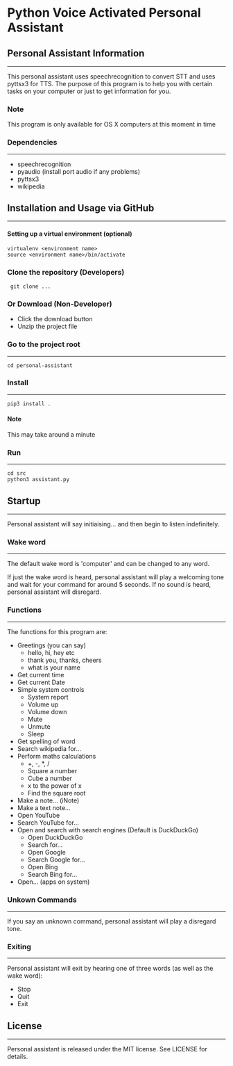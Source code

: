 # Python Voice Activated Personal Assistant
## Personal Assistant Information
---
This personal assistant uses speechrecognition to convert STT and uses 
pyttsx3 for TTS. The purpose of this program is to help you with certain tasks 
on your computer or just to get information for you.

### Note
This program is only available for OS X computers at this moment in time

### Dependencies
---
* speechrecognition
* pyaudio (install port audio if any problems)
* pyttsx3
* wikipedia

## Installation and Usage via GitHub
---
#### Setting up a virtual environment (optional)
```
virtualenv <environment name>
source <environment name>/bin/activate
```

### Clone the repository (Developers)
```
 git clone ...
```

### Or Download (Non-Developer)
* Click the download button
* Unzip the project file

### Go to the project root
---
```
cd personal-assistant
```

### Install
---
```
pip3 install .
```
#### Note
This may take around a minute

### Run
---
``` 
cd src
python3 assistant.py
```

## Startup
---
Personal assistant will say initiaising... and then begin to listen indefinitely.

### Wake word
---
The default wake word is 'computer' and can be changed to any word.

If just the wake word is heard, personal assistant will play a welcoming tone
and wait for your command for around 5 seconds. If no sound is heard, personal
assistant will disregard.

### Functions
---
The functions for this program are:
* Greetings (you can say)
    * hello, hi, hey etc
    * thank you, thanks, cheers
    * what is your name
* Get current time
* Get current Date
* Simple system controls
    * System report
    * Volume up
    * Volume down
    * Mute
    * Unmute
    * Sleep
* Get spelling of word
* Search wikipedia for...
* Perform maths calculations
    * +, -, *, /
    * Square a number
    * Cube a number
    * x to the power of x
    * Find the square root
* Make a note... (iNote)
* Make a text note...
* Open YouTube
* Search YouTube for...
* Open and search with search engines (Default is DuckDuckGo)
    * Open DuckDuckGo
    * Search for...
    * Open Google
    * Search Google for...
    * Open Bing
    * Search Bing for...
* Open... (apps on system)

### Unkown Commands
---
If you say an unknown command, personal assistant will play a disregard tone.

### Exiting
---
Personal assistant will exit by hearing one of three words (as well as the wake word):
* Stop
* Quit
* Exit

## License
---
Personal assistant is released under the MIT license. See LICENSE for details.
